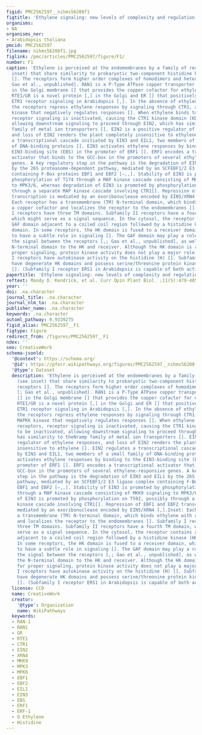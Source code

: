 ```yaml
---
figid: PMC2562597__nihms56208f1
figtitle: 'Ethylene signaling: new levels of complexity and regulation'
organisms:
- NA
organisms_ner:
- Arabidopsis thaliana
pmcid: PMC2562597
filename: nihms56208f1.jpg
figlink: /pmc/articles/PMC2562597/figure/F1/
number: F1
caption: 'Ethylene is perceived at the endomembranes by a family of receptors (see
  inset) that share similarity to prokaryotic two-component histidine kinase receptors
  []. The receptors form higher order complexes of homodimers and heterodimers [;
  Gao et al., unpublished]. RAN1 is a P-Type ATPase copper transporter homolog []
  in the Golgi membrane [] that provides the copper cofactor for ethylene binding.
  RTE1/GR is a novel protein [,] in the Golgi and ER [] that positively regulates
  ETR1 receptor signaling in Arabidopsis [,]. In the absence of ethylene binding,
  the receptors repress ethylene responses by signaling through CTR1, a Raf-like MAPKK
  kinase that negatively regulates responses []. When ethylene binds to the receptors,
  receptor signaling is inactivated, causing the CTR1 kinase domain (KD) to be inactivated,
  allowing downstream signaling to proceed through EIN2, which has similarity to theNramp
  family of metal ion transporters []. EIN2 is a positive regulator of ethylene responses,
  and loss of EIN2 renders the plant completely insensitive to ethylene []. EIN2 regulates
  a transcriptional cascade initiated by EIN3 and EIL1, two members of a small family
  of DNA-binding proteins []. EIN3 activates ethylene responses by binding to the
  EIN3-binding site (EBS) in the promoter of ERF1 []. ERF1 encodes a transcriptional
  activator that binds to the GCC-box in the promoters of several ethylene-responsive
  genes. A key regulatory step in the pathway is the degradation of EIN3 and EIL1
  by the 26S proteasome-dependent pathway, mediated by an SCFEBF1/2 E3 ligase complex
  containing F-Box proteins EBF1 and EBF2 [–,,]. Stability of EIN3 is promoted by
  phosphorylation of T174 through a MAP kinase cascade consisting of MKK9 signaling
  to MPK3/6, whereas degradation of EIN3 is promoted by phosphorylation on T592, possibly
  through a separate MAP kinase cascade involving CTR1[]. Repression of EBF1 and EBF2
  transcription is mediated by an exoribonuclease encoded by EIN5/XRN4 [,].Inset:
  Each receptor has a transmembrane (TM) N-terminal domain, which binds ethylene with
  a copper cofactor and localizes the receptor to the endomembranes []. Subfamily
  I receptors have three TM domains. Subfamily II receptors have a fourth TM domain,
  which might serve as a signal sequence. In the cytosol, the receptor contains a
  GAF domain adjacent to a coiled coil region followed by a histidine kinase (HK)-like
  domain. In some receptors, the HK domain is fused to a receiver domain, which appears
  to have a subtle role in signaling []. The GAF domain may play a role in transmitting
  the signal between the receptors [,; Gao et al., unpublished], as well as from the
  N-terminal domain to the HK and receiver. Although the HK domain is required for
  proper signaling, protein kinase activity does not play a major role []. Subfamily
  I receptors have autokinase activity on the histidine (H) []. Subfamily II receptors
  have degenerate HK domains and possess serine/threonine protein kinase activity
  []. (Subfamily I receptor ERS1 in Arabidopsis is capable of both activities [].)'
papertitle: 'Ethylene signaling: new levels of complexity and regulation.'
reftext: Mandy D. Kendrick, et al. Curr Opin Plant Biol. ;11(5):479-485.
year: ''
doi: .na.character
journal_title: .na.character
journal_nlm_ta: .na.character
publisher_name: .na.character
keywords: .na.character
automl_pathway: 0.9339275
figid_alias: PMC2562597__F1
figtype: Figure
redirect_from: /figures/PMC2562597__F1
ndex: ''
seo: CreativeWork
schema-jsonld:
  '@context': https://schema.org/
  '@id': https://pfocr.wikipathways.org/figures/PMC2562597__nihms56208f1.html
  '@type': Dataset
  description: 'Ethylene is perceived at the endomembranes by a family of receptors
    (see inset) that share similarity to prokaryotic two-component histidine kinase
    receptors []. The receptors form higher order complexes of homodimers and heterodimers
    [; Gao et al., unpublished]. RAN1 is a P-Type ATPase copper transporter homolog
    [] in the Golgi membrane [] that provides the copper cofactor for ethylene binding.
    RTE1/GR is a novel protein [,] in the Golgi and ER [] that positively regulates
    ETR1 receptor signaling in Arabidopsis [,]. In the absence of ethylene binding,
    the receptors repress ethylene responses by signaling through CTR1, a Raf-like
    MAPKK kinase that negatively regulates responses []. When ethylene binds to the
    receptors, receptor signaling is inactivated, causing the CTR1 kinase domain (KD)
    to be inactivated, allowing downstream signaling to proceed through EIN2, which
    has similarity to theNramp family of metal ion transporters []. EIN2 is a positive
    regulator of ethylene responses, and loss of EIN2 renders the plant completely
    insensitive to ethylene []. EIN2 regulates a transcriptional cascade initiated
    by EIN3 and EIL1, two members of a small family of DNA-binding proteins []. EIN3
    activates ethylene responses by binding to the EIN3-binding site (EBS) in the
    promoter of ERF1 []. ERF1 encodes a transcriptional activator that binds to the
    GCC-box in the promoters of several ethylene-responsive genes. A key regulatory
    step in the pathway is the degradation of EIN3 and EIL1 by the 26S proteasome-dependent
    pathway, mediated by an SCFEBF1/2 E3 ligase complex containing F-Box proteins
    EBF1 and EBF2 [–,,]. Stability of EIN3 is promoted by phosphorylation of T174
    through a MAP kinase cascade consisting of MKK9 signaling to MPK3/6, whereas degradation
    of EIN3 is promoted by phosphorylation on T592, possibly through a separate MAP
    kinase cascade involving CTR1[]. Repression of EBF1 and EBF2 transcription is
    mediated by an exoribonuclease encoded by EIN5/XRN4 [,].Inset: Each receptor has
    a transmembrane (TM) N-terminal domain, which binds ethylene with a copper cofactor
    and localizes the receptor to the endomembranes []. Subfamily I receptors have
    three TM domains. Subfamily II receptors have a fourth TM domain, which might
    serve as a signal sequence. In the cytosol, the receptor contains a GAF domain
    adjacent to a coiled coil region followed by a histidine kinase (HK)-like domain.
    In some receptors, the HK domain is fused to a receiver domain, which appears
    to have a subtle role in signaling []. The GAF domain may play a role in transmitting
    the signal between the receptors [,; Gao et al., unpublished], as well as from
    the N-terminal domain to the HK and receiver. Although the HK domain is required
    for proper signaling, protein kinase activity does not play a major role []. Subfamily
    I receptors have autokinase activity on the histidine (H) []. Subfamily II receptors
    have degenerate HK domains and possess serine/threonine protein kinase activity
    []. (Subfamily I receptor ERS1 in Arabidopsis is capable of both activities [].)'
  license: CC0
  name: CreativeWork
  creator:
    '@type': Organization
    name: WikiPathways
  keywords:
  - RAN-1
  - RAN1
  - GR
  - RTE1
  - CTR1
  - EIN2
  - XRN4
  - MKK9
  - MPK3
  - MPK6
  - EBF1
  - EBF2
  - EIL1
  - EIN3
  - EBS
  - ERF1
  - ERF-1
  - O Ethylene
  - Histidine
---
```

